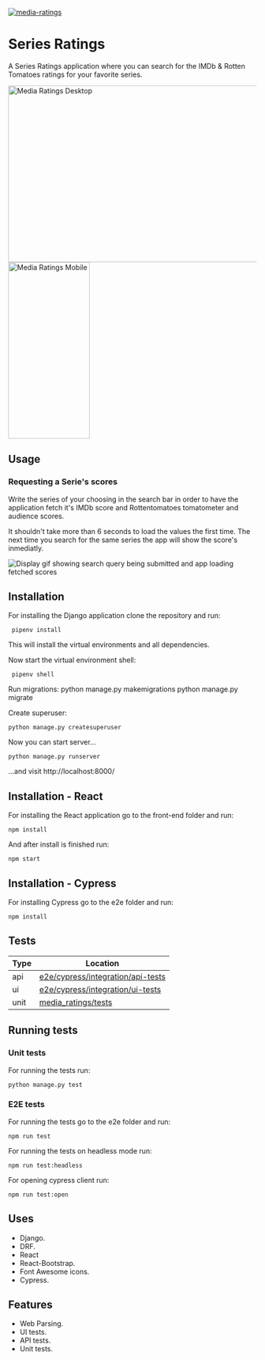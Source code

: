 [![media-ratings](https://img.shields.io/endpoint?url=https://dashboard.cypress.io/badge/detailed/wy69vd&style=plastic&logo=cypress)](https://dashboard.cypress.io/projects/wy69vd/runs)

# Series Ratings

A Series Ratings application where you can search for the IMDb & Rotten Tomatoes ratings for your favorite series.

<div float="left">
  <img src="https://user-images.githubusercontent.com/4129325/221217865-d51a9f01-a1d1-438b-86b0-d85acd3d4351.png" title="Media Ratings Desktop" alt="Media Ratings Desktop" width="650" height="357" style="display: inline"/>
  <img src="https://github.com/manuel12/media-ratings/assets/4129325/7074b91e-8a14-47e6-9307-51330714b22b" title="Media Ratings Mobile" alt="Media Ratings Mobile" width="165" height="357"/>
</div>






## Usage

### Requesting a Serie's scores

Write the series of your choosing in the search bar in order to have the application fetch it's IMDb score and Rottentomatoes tomatometer and audience scores.

It shouldn't take more than 6 seconds to load the values the first time. The next time you search for the same series the app will show the score's inmediatly.

![Display gif showing search query being submitted and app loading fetched scores](demo/submit-search.gif)

## Installation

For installing the Django application clone the repository and run:

     pipenv install

This will install the virtual environments and all dependencies.

Now start the virtual environment shell:

     pipenv shell

Run migrations:
python manage.py makemigrations
python manage.py migrate

Create superuser:

    python manage.py createsuperuser

Now you can start server...

    python manage.py runserver

...and visit http://localhost:8000/

## Installation - React

For installing the React application go to the front-end folder and run:

    npm install

And after install is finished run:

    npm start

## Installation - Cypress

For installing Cypress go to the e2e folder and run:

    npm install

## Tests

| Type | Location                                                               |
| ---- | ---------------------------------------------------------------------- |
| api  | [e2e/cypress/integration/api-tests](e2e/cypress/integration/api-tests) |
| ui   | [e2e/cypress/integration/ui-tests](e2e/cypress/integration/ui-tests)   |
| unit | [media_ratings/tests](media_ratings/tests)                             |

## Running tests

### Unit tests

For running the tests run:

    python manage.py test

### E2E tests

For running the tests go to the e2e folder and run:

    npm run test

For running the tests on headless mode run:

    npm run test:headless

For opening cypress client run:

    npm run test:open

## Uses

- Django.
- DRF.
- React
- React-Bootstrap.
- Font Awesome icons.
- Cypress.

## Features

- Web Parsing.
- UI tests.
- API tests.
- Unit tests.
